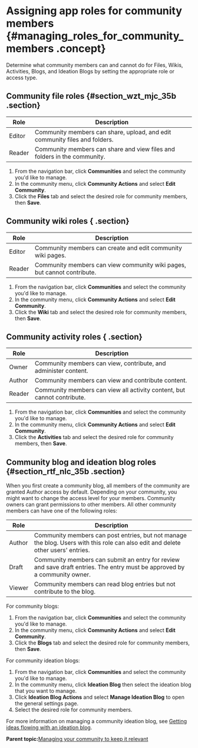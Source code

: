 # Assigning app roles for community members {#managing_roles_for_community_members .concept}

Determine what community members can and cannot do for Files, Wikis, Activities, Blogs, and Ideation Blogs by setting the appropriate role or access type.

## Community file roles {#section_wzt_mjc_35b .section}

|Role|Description|
|----|-----------|
|Editor|Community members can share, upload, and edit community files and folders.|
|Reader|Community members can share and view files and folders in the community.|

1.  From the navigation bar, click **Communities** and select the community you'd like to manage.
2.  In the community menu, click **Community Actions** and select **Edit Community**.
3.  Click the **Files** tab and select the desired role for community members, then **Save**.

## Community wiki roles { .section}

|Role|Description|
|----|-----------|
|Editor|Community members can create and edit community wiki pages.|
|Reader|Community members can view community wiki pages, but cannot contribute.|

1.  From the navigation bar, click **Communities** and select the community you'd like to manage.
2.  In the community menu, click **Community Actions** and select **Edit Community**.
3.  Click the **Wiki** tab and select the desired role for community members, then **Save**.

## Community activity roles { .section}

|Role|Description|
|----|-----------|
|Owner|Community members can view, contribute, and administer content.|
|Author|Community members can view and contribute content.|
|Reader|Community members can view all activity content, but cannot contribute.|

1.  From the navigation bar, click **Communities** and select the community you'd like to manage.
2.  In the community menu, click **Community Actions** and select **Edit Community**.
3.  Click the **Activities** tab and select the desired role for community members, then **Save**.

## Community blog and ideation blog roles {#section_rtf_nlc_35b .section}

When you first create a community blog, all members of the community are granted Author access by default. Depending on your community, you might want to change the access level for your members. Community owners can grant permissions to other members. All other community members can have one of the following roles:

|Role|Description|
|----|-----------|
|Author|Community members can post entries, but not manage the blog. Users with this role can also edit and delete other users' entries.|
|Draft|Community members can submit an entry for review and save draft entries. The entry must be approved by a community owner.|
|Viewer|Community members can read blog entries but not contribute to the blog.|

For community blogs:

1.  From the navigation bar, click **Communities** and select the community you'd like to manage.
2.  In the community menu, click **Community Actions** and select **Edit Community**.
3.  Click the **Blogs** tab and select the desired role for community members, then **Save**.

For community ideation blogs:

1.  From the navigation bar, click **Communities** and select the community you'd like to manage.
2.  In the community menu, click **Ideation Blog** then select the ideation blog that you want to manage.
3.  Click **Ideation Blog Actions** and select **Manage Ideation Blog** to open the general settings page.
4.  Select the desired role for community members.

For more information on managing a community ideation blog, see [Getting ideas flowing with an ideation blog](t_com_manage_ideationblog.md).

**Parent topic:**[Managing your community to keep it relevant](../communities/c_com_manage_communities.md)

